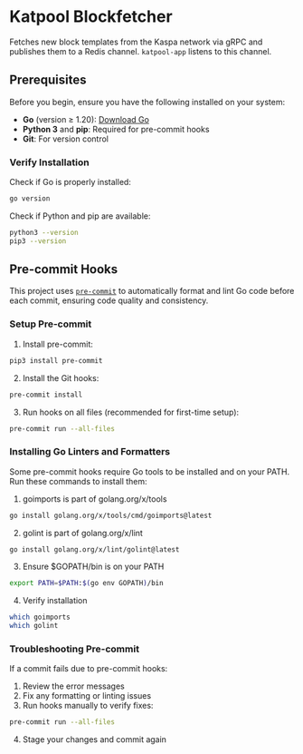 # Katpool Blockfetcher

Fetches new block templates from the Kaspa network via gRPC and publishes them to a Redis channel. `katpool-app` listens to this channel.

## Prerequisites

Before you begin, ensure you have the following installed on your system:

- **Go** (version ≥ 1.20): [Download Go](https://golang.org/dl/)
- **Python 3** and **pip**: Required for pre-commit hooks
- **Git**: For version control

### Verify Installation

Check if Go is properly installed:

```bash
go version
```

Check if Python and pip are available:

```bash
python3 --version
pip3 --version
```

## Pre-commit Hooks

This project uses [`pre-commit`](https://pre-commit.com) to automatically format and lint Go code before each commit, ensuring code quality and consistency.

### Setup Pre-commit

1. Install pre-commit:

```bash
pip3 install pre-commit
```

2. Install the Git hooks:

```bash
pre-commit install
```

3. Run hooks on all files (recommended for first-time setup):

```bash
pre-commit run --all-files
```

### Installing Go Linters and Formatters

Some pre-commit hooks require Go tools to be installed and on your PATH. Run these commands to install them:

1. goimports is part of golang.org/x/tools

```bash
go install golang.org/x/tools/cmd/goimports@latest
```

2. golint is part of golang.org/x/lint
```bash
go install golang.org/x/lint/golint@latest
```

3. Ensure $GOPATH/bin is on your PATH

```bash
export PATH=$PATH:$(go env GOPATH)/bin
```

4. Verify installation
```bash
which goimports
which golint
```

### Troubleshooting Pre-commit

If a commit fails due to pre-commit hooks:

1. Review the error messages
2. Fix any formatting or linting issues
3. Run hooks manually to verify fixes:

```bash
pre-commit run --all-files
```

4. Stage your changes and commit again
